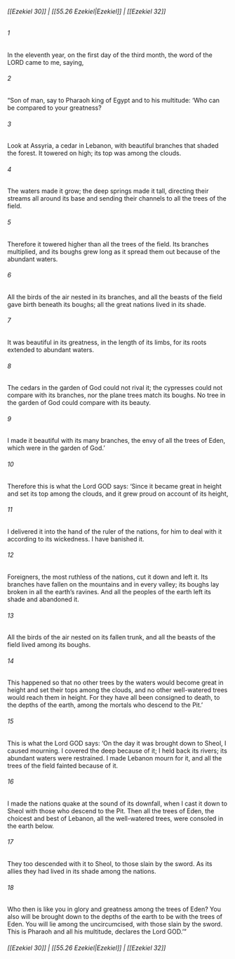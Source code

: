 
###### [[Ezekiel 30]] | [[55.26 Ezekiel|Ezekiel]] | [[Ezekiel 32]]

###### 1
In the eleventh year, on the first day of the third month, the word of the LORD came to me, saying,
###### 2
“Son of man, say to Pharaoh king of Egypt and to his multitude: ‘Who can be compared to your greatness?
###### 3
Look at Assyria, a cedar in Lebanon, with beautiful branches that shaded the forest. It towered on high; its top was among the clouds.
###### 4
The waters made it grow; the deep springs made it tall, directing their streams all around its base and sending their channels to all the trees of the field.
###### 5
Therefore it towered higher than all the trees of the field. Its branches multiplied, and its boughs grew long as it spread them out because of the abundant waters.
###### 6
All the birds of the air nested in its branches, and all the beasts of the field gave birth beneath its boughs; all the great nations lived in its shade.
###### 7
It was beautiful in its greatness, in the length of its limbs, for its roots extended to abundant waters.
###### 8
The cedars in the garden of God could not rival it; the cypresses could not compare with its branches, nor the plane trees match its boughs. No tree in the garden of God could compare with its beauty.
###### 9
I made it beautiful with its many branches, the envy of all the trees of Eden, which were in the garden of God.’
###### 10
Therefore this is what the Lord GOD says: ‘Since it became great in height and set its top among the clouds, and it grew proud on account of its height,
###### 11
I delivered it into the hand of the ruler of the nations, for him to deal with it according to its wickedness. I have banished it.
###### 12
Foreigners, the most ruthless of the nations, cut it down and left it. Its branches have fallen on the mountains and in every valley; its boughs lay broken in all the earth’s ravines. And all the peoples of the earth left its shade and abandoned it.
###### 13
All the birds of the air nested on its fallen trunk, and all the beasts of the field lived among its boughs.
###### 14
This happened so that no other trees by the waters would become great in height and set their tops among the clouds, and no other well-watered trees would reach them in height. For they have all been consigned to death, to the depths of the earth, among the mortals who descend to the Pit.’
###### 15
This is what the Lord GOD says: ‘On the day it was brought down to Sheol, I caused mourning. I covered the deep because of it; I held back its rivers; its abundant waters were restrained. I made Lebanon mourn for it, and all the trees of the field fainted because of it.
###### 16
I made the nations quake at the sound of its downfall, when I cast it down to Sheol with those who descend to the Pit. Then all the trees of Eden, the choicest and best of Lebanon, all the well-watered trees, were consoled in the earth below.
###### 17
They too descended with it to Sheol, to those slain by the sword. As its allies they had lived in its shade among the nations.
###### 18
Who then is like you in glory and greatness among the trees of Eden? You also will be brought down to the depths of the earth to be with the trees of Eden. You will lie among the uncircumcised, with those slain by the sword. This is Pharaoh and all his multitude, declares the Lord GOD.’”

###### [[Ezekiel 30]] | [[55.26 Ezekiel|Ezekiel]] | [[Ezekiel 32]]
